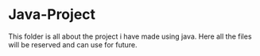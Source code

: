 # Java-Project
This folder is all about the project i have made using java. Here all the files will be reserved and can use for future.
